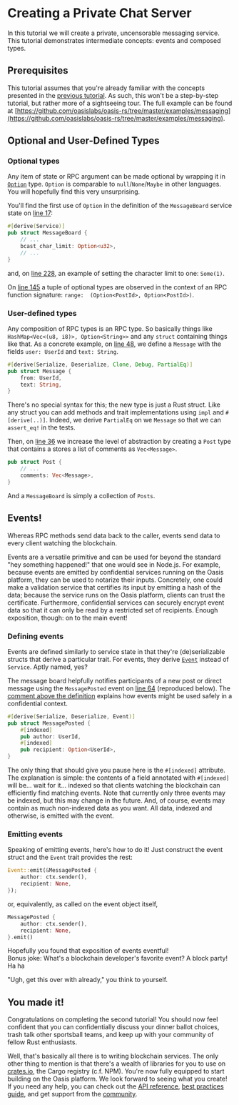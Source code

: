 # Creating a Private Chat Server

In this tutorial we will create a private, uncensorable messaging service.
This tutorial demonstrates intermediate concepts: events and composed types.

## Prerequisites

This tutorial assumes that you're already familiar with the concepts presented in the [previous tutorial](../ballot-tutorial).
As such, this won't be a step-by-step tutorial, but rather more of a sightseeing tour.
The full example can be found at [https://github.com/oasislabs/oasis-rs/tree/master/examples/messaging](https://github.com/oasislabs/oasis-rs/tree/master/examples/messaging).

## Optional and User-Defined Types

### Optional types

Any item of state or RPC argument can be made optional by wrapping it in [`Option`](https://doc.rust-lang.org/std/option/enum.Option.html) type.
`Option` is comparable to `null`/`None`/`Maybe` in other languages.
You will hopefully find this very unsurprising.

You'll find the first use of `Option` in the definition of the `MessageBoard` service state on [line 17](https://github.com/oasislabs/oasis-rs/blob/master/examples/messaging/src/lib.rs#L17):

```rust
#[derive(Service)]
pub struct MessageBoard {
    // ...
    bcast_char_limit: Option<u32>,
    // ...
}
```

and, on [line 228](https://github.com/oasislabs/oasis-rs/blob/master/examples/messaging/src/lib.rs#L228),  an example of setting the character limit to one: `Some(1)`.

On [line 145](https://github.com/oasislabs/oasis-rs/blob/master/examples/messaging/src/lib.rs#L145) a tuple of optional types are observed in the context of an RPC function signature: `range:  (Option<PostId>, Option<PostId>)`.

### User-defined types

Any composition of RPC types is an RPC type.
So basically things like `HashMap<Vec<(u8, i8)>, Option<String>>` and any `struct` containing things like that.
As a concrete example, on [line 48](https://github.com/oasislabs/oasis-rs/blob/master/examples/messaging/src/lib.rs#L48), we define a `Message` with the fields `user: UserId` and `text: String`.

```rust
#[derive(Serialize, Deserialize, Clone, Debug, PartialEq)]
pub struct Message {
    from: UserId,
    text: String,
}
```

There's no special syntax for this;  the new type is just a Rust struct.
Like any struct you can add methods and trait implementations using `impl` and `#[derive(..)]`. 
Indeed, we derive `PartialEq` on we `Message` so that we can `assert_eq!` in the tests.

Then, on [line 36](https://github.com/oasislabs/oasis-rs/blob/master/examples/messaging/src/lib.rs#L36) we increase the level of abstraction by creating a `Post` type that contains a stores a list of comments as `Vec<Message>`.

```rust
pub struct Post {
    // ...
    comments: Vec<Message>,
}
```

And a `MessageBoard` is simply a collection of `Posts`.

## Events!

Whereas RPC methods send data back to the caller, events send data to every client watching the blockchain.

Events are a versatile primitive and can be used for beyond the standard "hey something happened!" that one would see in Node.js.
For example, because events are emitted by confidential services running on the Oasis platform, they can be used to notarize their inputs.
Concretely, one could make a validation service that certifies its input by emitting a hash of the data; because the service runs on the Oasis platform, clients can trust the certificate.
Furthermore, confidential services can securely encrypt event data so that it can only be read by a restricted set of recipients.
Enough exposition, though: on to the main event!

### Defining events

Events are defined similarly to service state in that they're (de)serializable structs that derive a particular trait.
For events, they derive [`Event`](https://docs.rs/oasis-std/0.1.0/oasis-std/exe/trait.Event.html) instead of `Service`.
Aptly named, yes?

The message board helpfully notifies participants of a new post or direct message using the `MessagePosted` event on [line 64](https://github.com/oasislabs/oasis-rs/blob/master/examples/messaging/src/lib.rs#L64) (reproduced below).
The [comment above the definition](https://github.com/oasislabs/oasis-rs/blob/master/examples/messaging/src/lib.rs#L58-L62) explains how events might be used safely in a confidential context.

```rust
#[derive(Serialize, Deserialize, Event)]
pub struct MessagePosted {
    #[indexed]
    pub author: UserId,
    #[indexed]
    pub recipient: Option<UserId>,
}
```

The only thing that should give you pause here is the `#[indexed]` attribute.
The explanation is simple: the contents of a field annotated with `#[indexed]` will be... wait for it... indexed so that clients watching the blockchain can efficiently find matching events.
Note that currently only three events may be indexed, but this may change in the future.
And, of course, events may contain as much non-indexed data as you want.
All data, indexed and otherwise, is emitted with the event.

### Emitting events

Speaking of emitting events, here's how to do it!
Just construct the event struct and the `Event` trait provides the rest:

```rust
Event::emit(&MessagePosted {
    author: ctx.sender(),
    recipient: None,
});
```

or, equivalently, as called on the event object itself,

```rust
MessagePosted {
    author: ctx.sender(),
    recipient: None,
}.emit()
```

Hopefully you found that exposition of events eventful!  
Bonus joke: What's a blockchain developer's favorite event? A block party! Ha ha

"Ugh, get this over with already," you think to yourself.

## You made it!

Congratulations on completing the second tutorial!
You should now feel confident that you can confidentially discuss your dinner ballot choices, trash talk other sportsball teams, and keep up with your community of fellow Rust enthusiasts.

Well, that's basically all there is to writing blockchain services.
The only other thing to mention is that there's a wealth of libraries for you to use on [crates.io](https://crates.io), the Cargo registry (c.f. NPM).
You're now fully equipped to start building on the Oasis platform.
We look forward to seeing what you create!
If you need any help, you can check out the [API reference](../api-reference), [best practices guide](/best-practices), and get support from the [community](../community).
